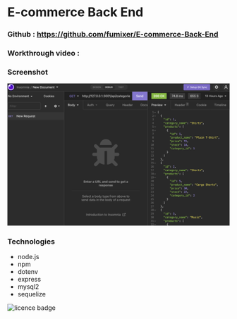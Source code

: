 # E-commerce Back End

### Github : https://github.com/fumixer/E-commerce-Back-End

### Workthrough video : 

### Screenshot
![imsonia](./asset/Screen%20Shot%202022-08-02%20at%2010.41.52%20PM.png)

### Technologies
* node.js
* npm
* dotenv
* express
* mysql2
* sequelize

![licence badge](https://img.shields.io/badge/license-MIT-orange.png)




